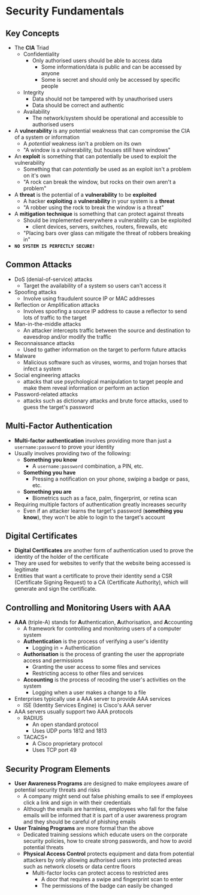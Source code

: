 # Security Fundamentals

## Key Concepts

- The **CIA** Triad
  - Confidentiality
    - Only authorised users should be able to access data
      - Some information/data is public and can be accessed by anyone
      - Some is secret and should only be accessed by specific people
  - Integrity
    - Data should not be tampered with by unauthorised users
    - Data should be correct and authentic
  - Availability
    - The network/system should be operational and accessible to authorised users
- A **vulnerability** is any potential weakness that can compromise the CIA of a system or information
  - A *potential* weakness isn't a problem on its own
  - "A window is a vulnerability, but houses still have windows"
- An **exploit** is something that can potentially be used to exploit the vulnerability
  - Something that can *potentially* be used as an exploit isn't a problem on it's own
  - "A rock can break the window, but rocks on their own aren't a problem"
- A **threat** is the potential of a **vulnerability** to be **exploited**
  - A hacker **exploiting** a **vulnerability** in your system is a **threat**
  - "A robber using the rock to break the window is a threat"
- A **mitigation technique** is something that can protect against threats
  - Should be implemented everywhere a vulnerability can be exploited
    - client devices, servers, switches, routers, firewalls, etc
  - "Placing bars over glass can mitigate the threat of robbers breaking in"
- **`NO SYSTEM IS PERFECTLY SECURE!`**

## Common Attacks

- DoS (denial-of-service) attacks
  - Target the availability of a system so users can't access it
- Spoofing attacks
  - Involve using fraudulent source IP or MAC addresses
- Reflection or Amplification attacks
  - Involves spoofing a source IP address to cause a reflector to send lots of traffic to the target
- Man-in-the-middle attacks
  - An attacker intercepts traffic between the source and destination to eavesdrop and/or modify the traffic
- Reconnaissance attacks
  - Used to gather information on the target to perform future attacks
- Malware
  - Malicious software such as viruses, worms, and trojan horses that infect a system
- Social engineering attacks
  - attacks that use psychological manipulation to target people and make them reveal information or perform an action
- Password-related attacks
  - attacks such as dictionary attacks and brute force attacks, used to guess the target's password

## Multi-Factor Authentication

- **Multi-factor authentication** involves providing more than just a `username:password` to prove your identity
- Usually involves providing two of the following:
  - **Something you know**
    - A `username:password` combination, a PIN, etc.
  - **Something you have**
    - Pressing a notification on your phone, swiping a badge or pass, etc.
  - **Something you are**
    - Biometrics such as a face, palm, fingerprint, or retina scan
- Requiring multiple factors of authentication greatly increases security
  - Even if an attacker learns the target's password (**something you know**), they won't be able to login to the target's account

## Digital Certificates

- **Digital Certificates** are another form of authentication used to prove the identity of the holder of the certificate
- They are used for websites to verify that the website being accessed is legitimate
- Entities that want a certificate to prove their identity send a CSR (Certificate Signing Request) to a CA (Certificate Authority), which will generate and sign the certificate.

## Controlling and Monitoring Users with AAA

- **AAA** (triple-A) stands for **A**uthentication, **A**uthorisation, and **A**ccounting
  - A framework for controlling and monitoring users of a computer system
  - **Authentication** is the process of verifying a user's identity
    - Logging in = Authentication
  - **Authorisation** is the process of granting the user the appropriate access and permissions
    - Granting the user access to some files and services
    - Restricting access to other files and services
  - **Accounting** is the process of recoding the user's activities on the system
    - Logging when a user makes a change to a file
- Enterprises typically use a AAA server to provide AAA services
  - ISE (Identity Services Engine) is Cisco's AAA server
- AAA servers usually support two AAA protocols
  - RADIUS
    - An open standard protocol
    - Uses UDP ports 1812 and 1813
  - TACACS+
    - A Cisco proprietary protocol
    - Uses TCP port 49

## Security Program Elements

- **User Awareness Programs** are designed to make employees aware of potential security threats and risks
  - A company might send out false phishing emails to see if employees click a link and sign in with their credentials
  - Although the emails are harmless, employees who fall for the false emails will be informed that it is part of a user awareness program and they should be careful of phishing emails
- **User Training Programs** are more formal than the above
  - Dedicated training sessions which educate users on the corporate security policies, how to create strong passwords, and how to avoid potential threats
  - **Physical Access Control** protects equipment and data from potential attackers by only allowing authorised users into protected areas such as network closets or data centre floors
    - Multi-factor locks can protect access to restricted ares
      - A door that requires a swipe and fingerprint scan to enter
      - The permissions of the badge can easily be changed
